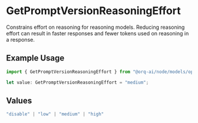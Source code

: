 # GetPromptVersionReasoningEffort

Constrains effort on reasoning for reasoning models. Reducing reasoning effort can result in faster responses and fewer tokens used on reasoning in a response.

## Example Usage

```typescript
import { GetPromptVersionReasoningEffort } from "@orq-ai/node/models/operations";

let value: GetPromptVersionReasoningEffort = "medium";
```

## Values

```typescript
"disable" | "low" | "medium" | "high"
```